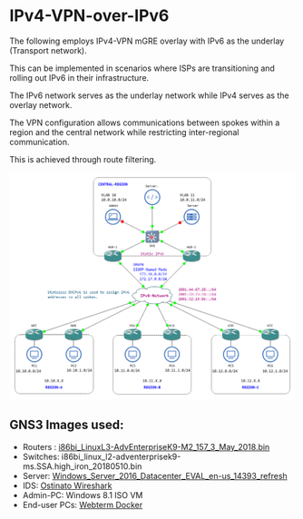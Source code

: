 # IPv4-VPN-over-IPv6



The following employs IPv4-VPN mGRE overlay with IPv6 as the underlay (Transport network).

This can be implemented in scenarios where ISPs are transitioning and rolling out IPv6 in their infrastructure.

The IPv6 network serves as the underlay network while IPv4 serves as the overlay network.

The VPN configuration allows communications between spokes within a region and the central network while restricting inter-regional communication.

This is achieved through route filtering.


![Topology](/Network/Topology.png)





## GNS3 Images used:
* Routers : [i86bi_LinuxL3-AdvEnterpriseK9-M2_157_3_May_2018.bin](https://www.gns3.com/marketplace/appliances/cisco-iou-l3)
* Switches: i86bi_linux_l2-adventerprisek9-ms.SSA.high_iron_20180510.bin
* Server: [Windows_Server_2016_Datacenter_EVAL_en-us_14393_refresh](https://www.microsoft.com/en-us/evalcenter/evaluate-windows-server-2016)
* IDS: [Ostinato Wireshark](https://gns3.com/marketplace/appliances/ostinato-wireshark)
* Admin-PC: Windows 8.1 ISO VM
* End-user PCs: [Webterm Docker](https://gns3.com/marketplace/appliances/webterm)
